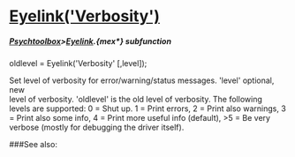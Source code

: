 # [Eyelink('Verbosity')](Eyelink-Verbosity) 
##### [Psychtoolbox](Psychtoolbox)>[Eyelink](Eyelink).{mex*} subfunction

oldlevel = Eyelink('Verbosity' [,level]);

Set level of verbosity for error/warning/status messages. 'level' optional, new  
level of verbosity. 'oldlevel' is the old level of verbosity. The following  
levels are supported: 0 = Shut up. 1 = Print errors, 2 = Print also warnings, 3  
= Print also some info, 4 = Print more useful info (default), \>5 = Be very  
verbose (mostly for debugging the driver itself).   


###See also:
 
